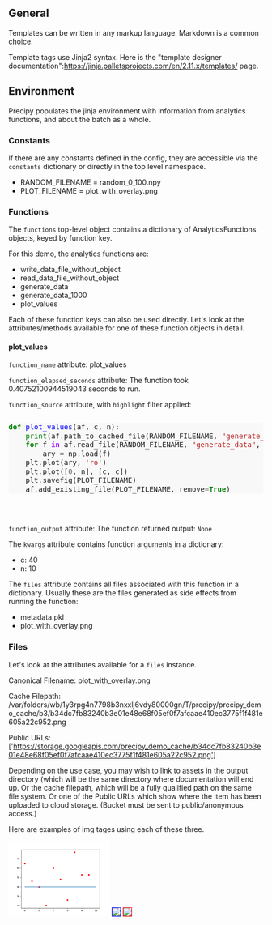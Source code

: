 <style>
    @page {
        size: letter landscape;
        margin: 2cm;
    }
</style>

## General

Templates can be written in any markup language. Markdown is a common choice.

Template tags use Jinja2 syntax. Here is the "template designer documentation":https://jinja.palletsprojects.com/en/2.11.x/templates/ page.

## Environment

Precipy populates the jinja environment with information from analytics functions, and about the batch as a whole.

### Constants

If there are any constants defined in the config, they are accessible via the `constants` dictionary or directly in the top level namespace.


- RANDOM_FILENAME = random_0_100.npy
- PLOT_FILENAME = plot_with_overlay.png

### Functions

The `functions` top-level object contains a dictionary of AnalyticsFunctions objects, keyed by function key.

For this demo, the analytics functions are:


- write_data_file_without_object
- read_data_file_without_object
- generate_data
- generate_data_1000
- plot_values

Each of these function keys can also be used directly. Let's look at the attributes/methods available for one of these function objects in detail.



#### plot_values

`function_name` attribute:
plot_values

`function_elapsed_seconds` attribute:
The function took 0.40752100944519043 seconds to run.

`function_source` attribute, with `highlight` filter applied:
<pre>
<div class="highlight" style="background: #f8f8f8"><pre style="line-height: 125%"><span></span><a name="l-1"></a><span style="color: #008000; font-weight: bold">def</span> <span style="color: #0000FF">plot_values</span>(af, c, n):
<a name="l-2"></a>    <span style="color: #008000">print</span>(af<span style="color: #666666">.</span>path_to_cached_file(RANDOM_FILENAME, <span style="color: #BA2121">&quot;generate_data&quot;</span>))
<a name="l-3"></a>    <span style="color: #008000; font-weight: bold">for</span> f <span style="color: #AA22FF; font-weight: bold">in</span> af<span style="color: #666666">.</span>read_file(RANDOM_FILENAME, <span style="color: #BA2121">&quot;generate_data&quot;</span>, mode<span style="color: #666666">=</span><span style="color: #BA2121">&quot;rb&quot;</span>):
<a name="l-4"></a>        ary <span style="color: #666666">=</span> np<span style="color: #666666">.</span>load(f)
<a name="l-5"></a>    plt<span style="color: #666666">.</span>plot(ary, <span style="color: #BA2121">&#39;ro&#39;</span>)
<a name="l-6"></a>    plt<span style="color: #666666">.</span>plot([<span style="color: #666666">0</span>, n], [c, c])
<a name="l-7"></a>    plt<span style="color: #666666">.</span>savefig(PLOT_FILENAME)
<a name="l-8"></a>    af<span style="color: #666666">.</span>add_existing_file(PLOT_FILENAME, remove<span style="color: #666666">=</span><span style="color: #008000; font-weight: bold">True</span>)
</pre></div>
</pre>

`function_output` attribute:
The function returned output: `None`

The `kwargs` attribute contains function arguments in a dictionary:


- c: 40
- n: 10

The `files` attribute contains all files associated with this function in a dictionary. Usually these are the files generated as side effects from running the function:


- metadata.pkl 
- plot_with_overlay.png 

### Files

Let's look at the attributes available for a `files` instance.

Canonical Filename: plot_with_overlay.png

Cache Filepath: /var/folders/wb/1y3rpg4n7798b3nxxlj6vdy80000gn/T/precipy/precipy_demo_cache/b3/b34dc7fb83240b3e01e48e68f05ef0f7afcaae410ec3775f1f481e605a22c952.png

Public URLs: ['https://storage.googleapis.com/precipy_demo_cache/b34dc7fb83240b3e01e48e68f05ef0f7afcaae410ec3775f1f481e605a22c952.png']

Depending on the use case, you may wish to link to assets in the output directory (which will be the same directory where documentation will end up. Or the cache filepath, which will be a fully qualified path on the same file system. Or one of the Public URLs which show where the item has been uploaded to cloud storage. (Bucket must be sent to public/anonymous access.)

Here are examples of img tages using each of these three.

<img src="plot_with_overlay.png" width="200px"></img>
<img src="/var/folders/wb/1y3rpg4n7798b3nxxlj6vdy80000gn/T/precipy/precipy_demo_cache/b3/b34dc7fb83240b3e01e48e68f05ef0f7afcaae410ec3775f1f481e605a22c952.png"  style="border: thin solid blue; width: 200px;"></img>
<img src="https://storage.googleapis.com/precipy_demo_cache/b34dc7fb83240b3e01e48e68f05ef0f7afcaae410ec3775f1f481e605a22c952.png"  style="border: thin solid red; width: 200px;"></img>

